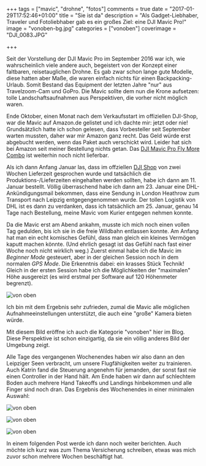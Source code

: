 +++
tags = ["mavic", "drohne", "fotos"]
comments = true
date = "2017-01-29T17:52:46+01:00"
title = "Sie ist da"
description = "Als Gadget-Liebhaber, Traveler und Fotoliebhaber gab es ein großes Ziel: eine DJI Mavic Pro!"
image = "vonoben-bg.jpg"
categories = ["vonoben"]
coverimage = "DJI_0083.JPG"

+++

Seit der Vorstellung der DJI Mavic Pro im September 2016 war ich, wie wahrscheinlich viele andere auch, begeistert von der Konzept einer faltbaren, reisetauglichen Drohne. Es gab zwar schon lange gute Modelle, diese hatten aber Maße, die waren einfach nichts für einen Backpacking-Urlaub. Somit Bestand das Equipment der letzten Jahre "nur" aus Travelzoom-Cam und GoPro.
Die Mavic sollte dem nun die Krone aufsetzen: tolle Landschaftsaufnahmen aus Perspektiven, die vorher nicht möglich waren.

Ende Oktober, einen Monat nach dem Verkaufsstart im offiziellen DJI-Shop, war die Mavic auf Amazon.de gelistet und ich dachte mir: jetzt oder nie! Grundsätzlich hatte ich schon gelesen, dass Vorbesteller seit September warten mussten, daher war mir Amazon ganz recht. Das Geld würde erst abgebucht werden, wenn das Paket auch verschickt wird. Leider hat sich bei Amazon seit meiner Bestellung nichts getan. Das [DJI Mavic Pro Fly More Combo](http://amzn.to/2jKPAWi) ist weiterhin noch nicht lieferbar.

Als ich dann Anfang Januar las, dass im offziellen [DJI Shop](http://store.dji.com/de/product/mavic-pro) von zwei Wochen Lieferzeit gesprochen wurde und tatsächlich die Produktions-/Lieferzeiten eingehalten werden sollten, habe ich dann am 11. Januar bestellt. Völlig überraschend habe ich dann am 23. Januar eine DHL-Ankündigungsmail bekommen, dass eine Sendung in London Heathrow zum Transport nach Leipzig entgegengenommen wurde. Der tollen Logistik von DHL ist es dann zu verdanken, dass ich tatsächlich am 25. Januar, genau 14 Tage nach Bestellung, meine Mavic vom Kurier entgegen nehmen konnte.

Da die Mavic erst am Abend ankahm, musste ich mich noch einen vollen Tag gedulden, bis ich sie in die freie Wildbahn entlassen konnte. Am Anfang hat man ein echt komisches Gefühl, dass man gleich ein kleines Vermögen kaputt machen könnte. (Und ehrlich gesagt ist das Gefühl nach fast einer Woche noch nicht wirklich weg.) Zuerst einmal habe ich die Mavic im *Beginner Mode* gesteuert, aber in der gleichen Session noch in dem normalen *GPS Mode*. Die Erkenntnis dabei: ein krasses Stück Technik! Gleich in der ersten Session habe ich die Möglichkeiten der "maximalen" Höhe ausgereizt (es wird erstmal per Software auf 120 Höhenmeter begrenzt).

![von oben](/img/DJI_0051.JPG)

Ich bin mit dem Ergebnis sehr zufrieden, zumal die Mavic alle möglichen Aufnahmeeinstellungen unterstützt, die auch eine "große" Kamera bieten würde.

Mit diesem Bild eröffne ich auch die Kategorie "vonoben" hier im Blog. Diese Perspektive ist schon einzigartig, da sie ein völlig anderes Bild der Umgebung zeigt.

Alle Tage des vergangenen Wochenendes haben wir also dann an den Leipziger Seen verbracht, um unsere Flugfähigkeiten weiter zu trainieren. Auch Katrin fand die Steuerung angenehm für 	jemanden, der sonst fast nie einen Controller in der Hand hält. Am Ende haben wir dann auf schlechtem Boden auch mehrere Hand Takeoffs und Landings hinbekommen und alle Finger sind noch dran. Das Ergebnis des Wochenendes in einer minimalen Auswahl:

![von oben](/img/DJI_0060.JPG)

![von oben](/img/DJI_0083.JPG)

![von oben](/img/DJI_0106.JPG)

In einem folgenden Post werde ich dann noch weiter berichten. Auch möchte ich kurz was zum Thema Versicherung schreiben, etwas was mich zuvor schon mehrere Wochen beschäftigt hat.